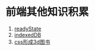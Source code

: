 # 前端其他知识积累

1. [readyState](readyState.md)
2. [indexedDB](indexedDB.md)
3. [css形成3d图书](css形成3d图书.md)